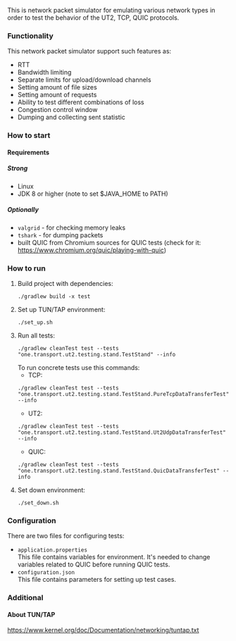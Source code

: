 This is network packet simulator for emulating various network types in order to test the behavior of the UT2, TCP, QUIC protocols.

### Functionality
This network packet simulator support such features as:
* RTT
* Bandwidth limiting
* Separate limits for upload/download channels 
* Setting amount of file sizes
* Setting amount of requests
* Ability to test different combinations of loss 
* Congestion control window
* Dumping and collecting sent statistic 

### How to start 
#### Requirements
##### Strong
* Linux 
* JDK 8 or higher (note to set $JAVA_HOME to PATH)
##### Optionally
* `valgrid` - for checking memory leaks
* `tshark` - for dumping packets
* built QUIC from Chromium sources for QUIC tests (check for it: https://www.chromium.org/quic/playing-with-quic)

### How to run
1. Build project with dependencies:
    ```shell script
    ./gradlew build -x test 
    ```
2. Set up TUN/TAP environment:
    ```
    ./set_up.sh
    ```
3. Run all tests:
    ```
    ./gradlew cleanTest test --tests "one.transport.ut2.testing.stand.TestStand" --info
    ```
    To run concrete tests use this commands:  
    * TCP:
    ```
    ./gradlew cleanTest test --tests "one.transport.ut2.testing.stand.TestStand.PureTcpDataTransferTest" --info
    ```
    * UT2:
    ```
    ./gradlew cleanTest test --tests "one.transport.ut2.testing.stand.TestStand.Ut2UdpDataTransferTest" --info
    ```
    * QUIC:
    ```
    ./gradlew cleanTest test --tests "one.transport.ut2.testing.stand.TestStand.QuicDataTransferTest" --info
    ```
4. Set down environment:
    ```
    ./set_down.sh
    ```

### Configuration
There are two files for configuring tests:
* `application.properties`  
    This file contains variables for environment. It's needed to change variables related to QUIC before running QUIC tests.
* `configuration.json`  
    This file contains parameters for setting up test cases.

### Additional
#### About TUN/TAP
https://www.kernel.org/doc/Documentation/networking/tuntap.txt


